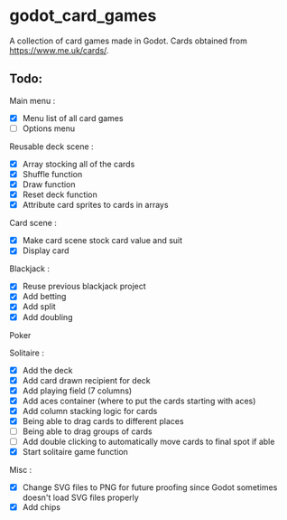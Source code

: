 # godot_card_games
A collection of card games made in Godot.
Cards obtained from https://www.me.uk/cards/.

## Todo:
Main menu :
- [x] Menu list of all card games
- [ ] Options menu

Reusable deck scene :
- [x] Array stocking all of the cards
- [x] Shuffle function
- [x] Draw function
- [x] Reset deck function
- [x] Attribute card sprites to cards in arrays

Card scene :
- [x] Make card scene stock card value and suit
- [x] Display card

Blackjack :
- [x] Reuse previous blackjack project
- [x] Add betting
- [x] Add split
- [x] Add doubling

Poker

Solitaire :
- [x] Add the deck
- [x] Add card drawn recipient for deck
- [x] Add playing field (7 columns)
- [x] Add aces container (where to put the cards starting with aces)
- [x] Add column stacking logic for cards
- [x] Being able to drag cards to different places
- [ ] Being able to drag groups of cards
- [ ] Add double clicking to automatically move cards to final spot if able
- [x] Start solitaire game function

Misc :
- [x] Change SVG files to PNG for future proofing since Godot sometimes doesn't load SVG files properly
- [x] Add chips
